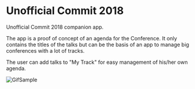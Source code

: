 # Unofficial Commit 2018

Unofficial Commit 2018 companion app.

The app is a proof of concept of an agenda for the Conference. It only contains the titles of the talks but can be the basis of an app to manage big conferences with a lot of tracks.

The user can add talks to "My Track" for easy management of his/her own agenda.

![GifSample](https://github.com/jmolins/commitconf/blob/master/art/app.gif?raw=true)


